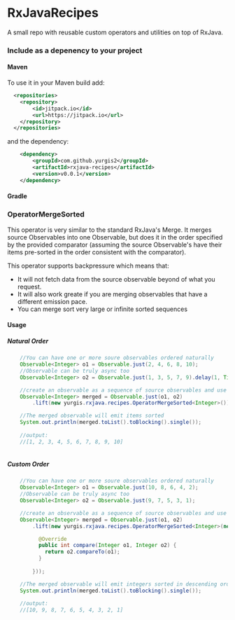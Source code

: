 # RxJavaRecipes

A small repo with reusable custom operators and utilities on top of RxJava.

### Include as a depenency to your project

#### Maven

To use it in your Maven build add:
```xml
  <repositories>
	<repository>
	    <id>jitpack.io</id>
	    <url>https://jitpack.io</url>
	</repository>
  </repositories>
```

and the dependency:

```xml
	<dependency>
		<groupId>com.github.yurgis2</groupId>
		<artifactId>rxjava-recipes</artifactId>
		<version>v0.0.1</version>
	</dependency>
```

#### Gradle

### OperatorMergeSorted

This operator is very similar to the standard RxJava's Merge.
It merges source Observables into one Observable, but does it in the order specified by the provided comparator (assuming the source Observable's have their items pre-sorted in the order consistent with the comparator). 

This operator supports backpressure which means that:
* It will not fetch data from the source observable beyond of what you request. 
* It will also work greate if you are merging observables that have a different emission pace.
* You can merge sort very large or infinite sorted sequences 

#### Usage 

##### Natural Order

```java
    //You can have one or more soure observables ordered naturally
    Observable<Integer> o1 = Observable.just(2, 4, 6, 8, 10);
    //Observable can be truly async too
    Observable<Integer> o2 = Observable.just(1, 3, 5, 7, 9).delay(1, TimeUnit.SECONDS);

    //create an observable as a sequence of source observables and use lift operator to inject OperatorMergeSorted
    Observable<Integer> merged = Observable.just(o1, o2)
        .lift(new yurgis.rxjava.recipes.OperatorMergeSorted<Integer>());

    //The merged observable will emit items sorted
    System.out.println(merged.toList().toBlocking().single());
    
    //output:
    //[1, 2, 3, 4, 5, 6, 7, 8, 9, 10]
        
```

##### Custom Order

```java
    //You can have one or more soure observables ordered naturally
    Observable<Integer> o1 = Observable.just(10, 8, 6, 4, 2);
    //Observable can be truly async too
    Observable<Integer> o2 = Observable.just(9, 7, 5, 3, 1);

    //create an observable as a sequence of source observables and use lift operator to inject OperatorMergeSorted
    Observable<Integer> merged = Observable.just(o1, o2)
        .lift(new yurgis.rxjava.recipes.OperatorMergeSorted<Integer>(new Comparator<Integer>() {

          @Override
          public int compare(Integer o1, Integer o2) {
            return o2.compareTo(o1);
          }
          
        }));

    //The merged observable will emit integers sorted in descending order
    System.out.println(merged.toList().toBlocking().single());
    
    //output:
    //[10, 9, 8, 7, 6, 5, 4, 3, 2, 1]
        
```
